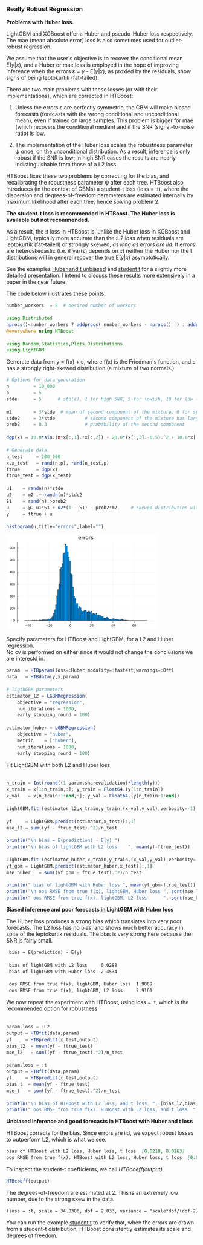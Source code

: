 ### Really Robust Regression

**Problems with Huber loss.**

LightGBM and XGBoost offer a Huber and pseudo-Huber loss respectively. The mae (mean absolute error) loss is also sometimes used for outlier-robust regression.

We assume that the user's objective is to recover the conditional mean E(*y*|*x*), and a Huber or mae loss is employed in the hope of improving inference when the errors ε = *y* - E(*y*|*x*), as proxied by the residuals, show signs of being leptokurtik (fat-tailed).

There are two main problems with these losses (or with their implementations), which are corrected in HTBoost:

1) Unless the errors ε are perfectly symmetric, the GBM will make biased forecasts (forecasts with the wrong conditional and unconditional mean), even if trained on large samples. This problem is bigger for mae (which recovers the conditional median) and if the SNR (signal-to-noise ratio) is low.

2) The implementation of the Huber loss scales the robustness parameter ψ once, on the unconditional distribution. As a result, inference is only robust if the SNR is low; in high SNR cases the results are nearly indistinguishable from those of a L2 loss. 

HTBoost fixes these two problems by correcting for the bias, and recalibrating the robustness parameter ψ after each tree. HTBoost also introduces (in the context of GBMs) a student-t loss (loss = :t), where the dispersion and degrees-of-freedom parameters are estimated internally by maximum likelihood after each tree, hence solving problem 2.

**The student-t loss is recommended in HTBoost. The Huber loss is available but not recommended.**

As a result, the :t loss in HTBoost is, unlike the Huber loss in XGBoost and LightGBM, typically more accurate than the :L2 loss when residuals are leptokurtik (fat-tailed) or strongly skewed, *as long as errors are iid*. If errors are heteroskedastic (i.e. if var(ε) depends on *x*) neither the Huber nor the t distributions will in general recover the true E(*y*|*x*) asymptotically.

See the examples [Huber and t unbiased](../examples/Huber_and_t_unbiased.md) and [student t](../examples/t.md) for a slightly more detailed presentation. I intend to discuss these results more extensively in a paper in the near future.

The code below illustrates these points.

```julia
number_workers  = 8  # desired number of workers

using Distributed
nprocs()<number_workers ? addprocs( number_workers - nprocs()  ) : addprocs(0)
@everywhere using HTBoost

using Random,Statistics,Plots,Distributions
using LightGBM
```

Generate data from y = f(x) + ε, where f(x) is the Friedman's function, and ε has a strongly right-skewed distribution (a mixture of two normals.)

```julia
# Options for data generation 
n         = 10_000
p         = 5       
stde      = 5      # std(ε). 1 for high SNR, 5 for lowish, 10 for low (R2 around 4%) 

m2        = 3*stde  # mean of second component of the mixture. 0 for symmetric fat tails, 3*stde for skewed
stde2     = 3*stde           # second component of the mixture has larger variance
prob2     = 0.3              # probability of the second component

dgp(x) = 10.0*sin.(π*x[:,1].*x[:,2]) + 20.0*(x[:,3].-0.5).^2 + 10.0*x[:,4] + 5.0*x[:,5]

# Generate data. 
n_test     = 200_000
x,x_test   = rand(n,p), rand(n_test,p)
ftrue      = dgp(x)
ftrue_test = dgp(x_test)

u1    = randn(n)*stde
u2    = m2 .+ randn(n)*stde2
S1    = rand(n).>prob2 
u     = @. u1*S1 + u2*(1 - S1) - prob2*m2     # skewed distribution with zero mean  
y     = ftrue + u

histogram(u,title="errors",label="")
```
<img src="../assets/skewed errors.png" width="400" height="250">

Specify parameters for HTBoost and LightGBM, for a L2 and Huber regression.   
No cv is performed on either since it would not change the conclusions we are interestd in.

```julia
param  = HTBparam(loss=:Huber,modality=:fastest,warnings=:Off)
data   = HTBdata(y,x,param)

# ligthGBM parameters 
estimator_l2 = LGBMRegression(
    objective = "regression",
    num_iterations = 1000,
    early_stopping_round = 100)

estimator_huber = LGBMRegression(
    objective = "huber",
    metric    = ["huber"],
    num_iterations = 1000,
    early_stopping_round = 100)

```

Fit LightGBM with both L2 and Huber loss.

```julia

n_train = Int(round((1-param.sharevalidation)*length(y)))
x_train = x[1:n_train,:]; y_train = Float64.(y[1:n_train])
x_val   = x[n_train+1:end,:]; y_val = Float64.(y[n_train+1:end])
    
LightGBM.fit!(estimator_l2,x_train,y_train,(x_val,y_val),verbosity=-1)
    
yf     = LightGBM.predict(estimator,x_test)[:,1]
mse_l2 = sum((yf - ftrue_test).^2)/n_test

println("\n bias = E(prediction) - E(y) ")
println("\n bias of lightGBM with L2 loss    ", mean(yf-ftrue_test))

LightGBM.fit!(estimator_huber,x_train,y_train,(x_val,y_val),verbosity=-1)
yf_gbm = LightGBM.predict(estimator_huber,x_test)[:,1]
mse_huber   = sum((yf_gbm - ftrue_test).^2)/n_test

println(" bias of lightGBM with Huber loss ", mean(yf_gbm-ftrue_test))
println("\n oos RMSE from true f(x), lightGBM, Huber loss ", sqrt(mse_l2) )
println(" oos RMSE from true f(x), lightGBM, L2 loss      ", sqrt(mse_huber) )

```

**Biased inference and poor forecasts in LightGBM with Huber loss**

The Huber loss produces a strong bias which translates into very poor forecasts. The L2 loss has no bias, and shows much better accuracy in spite of the leptokurtik residuals.
The bias is very strong here because the SNR is fairly small. 

```markdown       
 bias = E(prediction) - E(y)

 bias of lightGBM with L2 loss     0.0288
 bias of lightGBM with Huber loss -2.4534

 oos RMSE from true f(x), lightGBM, Huber loss  1.9069
 oos RMSE from true f(x), lightGBM, L2 loss     2.9161

```

We now repeat the experiment with HTBoost, using loss = :t, which is the 
recommended option for robustness.  

```julia

param.loss = :L2
output = HTBfit(data,param)
yf     = HTBpredict(x_test,output)  
bias_l2  = mean(yf - ftrue_test)
mse_l2   = sum((yf - ftrue_test).^2)/n_test

param.loss = :t
output = HTBfit(data,param)
yf     = HTBpredict(x_test,output)  
bias_t  = mean(yf - ftrue_test)
mse_t   = sum((yf - ftrue_test).^2)/n_test

println("\n bias of HTBoost with L2 loss, and t loss  ", [bias_l2,bias_t] )
println(" oos RMSE from true f(x). HTBoost with L2 loss, and t loss  ", [sqrt(mse_l2),sqrt(mse_t)] )

```

**Unbiased inference and good forecasts in HTBoost with Huber and t loss**

HTBoost corrects for the bias. Since errors are iid, we expect robust losses to outperform L2, which is what we see. 

```markdown
bias of HTBoost with L2 loss, Huber loss, t loss  [0.0218, 0.0263]
oos RMSE from true f(x). HTBoost with L2 loss, Huber loss, t loss  [0.9864, 0.7171]
```

To inspect the student-t coefficients, we call *HTBcoeff(output)*


```julia
HTBcoeff(output)
```

The degrees-of-freedom are estimated at 2. This is an extremely low number, due to the strong skew in the data. 

```markdown
(loss = :t, scale = 34.8386, dof = 2.033, variance = "scale*dof/(dof-2)")
```

You can run the example [student t](../examples/t.md) to verify that, when the errors are drawn from a student-t distribution, HTBoost consistently estimates its scale and degrees of freedom. 

